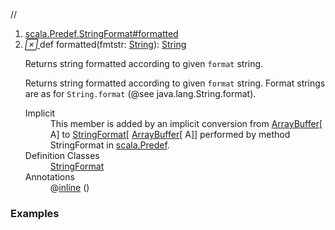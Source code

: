//
<ol>
<li><a href="https://www.scala-lang.org/api/2.12.3/scala/collection/mutable/ArrayBuffer.html#formatted(fmtstr:String):String">scala.Predef.StringFormat#formatted</a></li>
<li name="scala.Predef.StringFormat#formatted" visbl="pub" class="indented0 " data-isabs="false" fullcomment="yes" group="Ungrouped"> <a id="formatted(fmtstr:String):String"></a><a id="formatted(String):String"></a> <span class="permalink"> <a href="../../../scala/collection/mutable/ArrayBuffer.html#formatted(fmtstr:String):String" title="Permalink"> <i class="material-icons"></i> </a> </span> <span class="modifier_kind"> <span class="modifier"></span> <span class="kind">def</span> </span> <span class="symbol"> <span class="implicit">formatted</span><span class="params">(<span name="fmtstr">fmtstr: <a href="../../Predef$.html#String=String" class="extmbr" name="scala.Predef.String">String</a></span>)</span><span class="result">: <a href="../../Predef$.html#String=String" class="extmbr" name="scala.Predef.String">String</a></span> </span> <p class="shortcomment cmt">Returns string formatted according to given <code>format</code> string.</p>
 <div class="fullcomment">
  <div class="comment cmt">
   <p>Returns string formatted according to given <code>format</code> string. Format strings are as for <code>String.format</code> (@see java.lang.String.format). </p>
  </div>
  <dl class="attributes block"> 
   <dt class="implicit">
    Implicit
   </dt>
   <dd>
     This member is added by an implicit conversion from 
    <a href="" class="extype" name="scala.collection.mutable.ArrayBuffer">ArrayBuffer</a>[
    <span class="extype" name="scala.collection.mutable.ArrayBuffer.A">A</span>] to 
    <a href="../../Predef$$StringFormat.html" class="extype" name="scala.Predef.StringFormat">StringFormat</a>[
    <a href="" class="extype" name="scala.collection.mutable.ArrayBuffer">ArrayBuffer</a>[
    <span class="extype" name="scala.collection.mutable.ArrayBuffer.A">A</span>]] performed by method StringFormat in 
    <a href="../../Predef$.html" class="extype" name="scala.Predef">scala.Predef</a>. 
   </dd>
   <dt>
    Definition Classes
   </dt>
   <dd>
    <a href="../../Predef$$StringFormat.html" class="extype" name="scala.Predef.StringFormat">StringFormat</a>
   </dd>
   <dt>
    Annotations
   </dt>
   <dd> 
    <span class="name">@<a href="../../inline.html" class="extype" name="scala.inline">inline</a></span>
    <span class="args">()</span> 
   </dd>
  </dl>
 </div> </li>
        </ol>


### Examples



